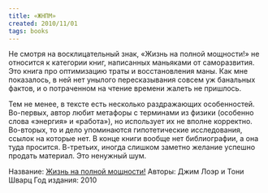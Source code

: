 ```yaml
---
title: «ЖНПМ»
created: 2010/11/01
tags: books
---
```


Не смотря на восклицательный знак, «Жизнь на полной мощности!» не относится к категории книг, написанных маньяками от саморазвития. Это книга про оптимизацию траты и восстановления маны. Как мне показалось, в ней нет  унылого пересказывания совсем уж банальных фактов, и о потраченном на чтение времени жалеть не пришлось.

Тем не менее, в тексте есть несколько раздражающих особенностей. Во-первых, автор любит метафоры с терминами из физики (особенно слова «энергия» и «работа»), но использует их не вполне корректно. Во-вторых, то и дело упоминаются гипотетические исследования, ссылок на которые нет. В конце книги вообще нет библиографии, а она туда просится. В-третьих, иногда слишком заметно желание успешно продать материал. Это ненужный шум.

Название: [Жизнь на полной мощности!](http://www.mann-ivanov-ferber.ru/books/mif/pfem/)
Авторы: Джим Лоэр и Тони Шварц
Год издания: 2010
